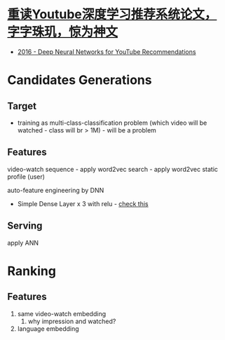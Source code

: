 # [重读Youtube深度学习推荐系统论文，字字珠玑，惊为神文](https://zhuanlan.zhihu.com/p/52169807)

* [2016 - Deep Neural Networks for YouTube Recommendations](https://dl.acm.org/doi/pdf/10.1145/2959100.2959190?utm_campaign=Weekly%20dose%20of%20Machine%20Learning&utm_medium=email&utm_source=Revue%20newsletter)

# Candidates Generations

## Target

* training as multi-class-classification problem (which video will be watched - class will br > 1M) - will be a problem

## Features 

video-watch sequence - apply word2vec
search - apply word2vec
static profile (user)

auto-feature engineering by DNN

* Simple Dense Layer x 3 with relu - [check this](https://github.com/hyez/Deep-Youtube-Recommendations/blob/master/model/candidate_generation.py#L27-L30)

## Serving 

apply ANN

# Ranking

## Features
1. same video-watch embedding 
   1. why impression and watched?
2. language embedding


